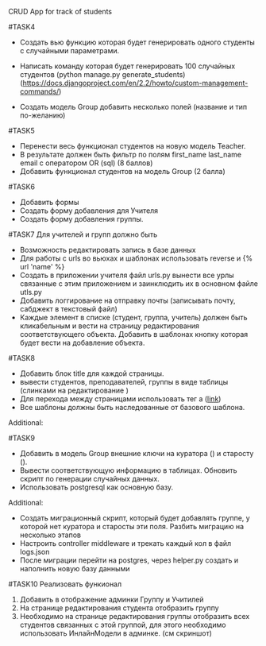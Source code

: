 CRUD App for track of students

#TASK4
- Создать вью функцию которая будет генерировать одного студенты с случайными параметрами.

- Написать команду которая будет генерировать 100 случайных студентов (python manage.py generate_students) (https://docs.djangoproject.com/en/2.2/howto/custom-management-commands/)

- Создать модель Group добавить несколько полей (название и тип по-желанию)

#TASK5
- Перенести весь функционал студентов на новую модель Teacher.
- В результате должен быть фильтр по полям first_name last_name email с оператором OR (sql) (8 баллов)
- Добавить функционал студентов на модель Group (2 балла)

#TASK6
- Добавить формы
- Создать форму добавления для Учителя
- Создать форму добавления группы.

#TASK7
Для учителей и групп должно быть
- Возможность редактировать запись в базе данных
- Для работы с urls во вьюхах и шаблонах использовать reverse и {% url 'name' %}
- Создать в приложении учителя файл urls.py вынести все урлы связанные с этим приложением и заинклюдить их в основном файле utls.py
- Добавить логгирование на отправку почты (записывать почту, сабджект в текстовый файл)
- Каждые элемент в списке (студент, группа, учитель) должен быть кликабельным и вести на страницу редактирования соответствующего объекта. Добавить в шаблонах кнопку которая будет вести на добавление объекта.

#TASK8
- Добавить блок title для каждой страницы.
- вывести студентов, преподавателей, группы в виде таблицы (слинками на редактирование )
- Для перехода между страницами использовать тег а (<a href="...">link</a>)
- Все шаблоны должны быть наследованные от базового шаблона.

Additional:

#TASK9
- Добавить в модель Group внешние ключи на куратора () и старосту (). 
- Вывести соответствующую информацию в таблицах. Обновить скрипт по генерации случайных данных.
- Использовать postgresql как основную базу.

Additional:
- Создать миграционный скрипт, который будет добавлять группе, 
у которой нет куратора и старосты эти поля. Разбить миграцию на несколько этапов
- Настроить controller middleware и трекать каждый кол в файл logs.json
- После миграции перейти на postgres, через helper.py создать и наполнить новую базу данными

#TASK10
Реализовать функионал
1. Добавить в отображение админки Группу и Учитилей
2. На странице редактирования студента отобразить группу
3. Необходимо на странице редактирования группы отобразить всех студентов связанных 
с этой группой, для этого необходимо использовать ИнлайнМодели в админке. (см скриншот)

